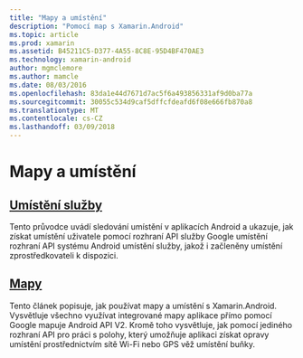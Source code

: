 ```yaml
---
title: "Mapy a umístění"
description: "Pomocí map s Xamarin.Android"
ms.topic: article
ms.prod: xamarin
ms.assetid: B45211C5-D377-4A55-8C8E-95D4BF470AE3
ms.technology: xamarin-android
author: mgmclemore
ms.author: mamcle
ms.date: 08/03/2016
ms.openlocfilehash: 83da1e44d7671d7ac5f6a493856331af9d0ba77a
ms.sourcegitcommit: 30055c534d9caf5dffcfdeafd6f08e666fb870a8
ms.translationtype: MT
ms.contentlocale: cs-CZ
ms.lasthandoff: 03/09/2018
---
```

# <a name="maps-and-location"></a>Mapy a umístění


##  <a name="location-servicesandroidplatformmaps-and-locationlocationmd"></a>[Umístění služby](~/android/platform/maps-and-location/location.md)

Tento průvodce uvádí sledování umístění v aplikacích Android a ukazuje, jak získat umístění uživatele pomocí rozhraní API služby Google umístění rozhraní API systému Android umístění služby, jakož i začleněny umístění zprostředkovateli k dispozici.


##  <a name="mapsandroidplatformmaps-and-locationmapsindexmd"></a>[Mapy](~/android/platform/maps-and-location/maps/index.md)

Tento článek popisuje, jak používat mapy a umístění s Xamarin.Android. Vysvětluje všechno využívat integrované mapy aplikace přímo pomocí Google mapuje Android API V2. Kromě toho vysvětluje, jak pomocí jediného rozhraní API pro práci s polohy, který umožňuje aplikaci získat opravy umístění prostřednictvím sítě Wi-Fi nebo GPS věž umístění buňky.

